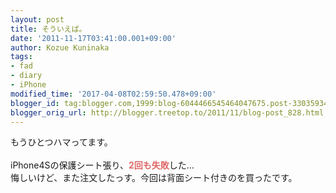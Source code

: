 ```yaml
---
layout: post
title: そういえば。
date: '2011-11-17T03:41:00.001+09:00'
author: Kozue Kuninaka
tags:
- fad
- diary
- iPhone
modified_time: '2017-04-08T02:59:50.478+09:00'
blogger_id: tag:blogger.com,1999:blog-6044466545464047675.post-3303593426928134534
blogger_orig_url: http://blogger.treetop.to/2011/11/blog-post_828.html
---
```


もうひとつハマってます。<br /><br />iPhone4Sの保護シート張り、<b style="color: #e06666;">2回も失敗</b>した…<br />悔しいけど、また注文したっす。今回は背面シート付きのを買ったです。